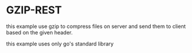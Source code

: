# GZIP-REST
this example use gzip to compress files on server and send them to client based
on the given header.

this example uses only go's standard library
